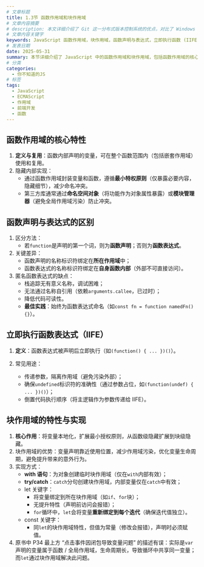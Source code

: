 ```yaml
---
# 文章标题
title: 1.3节 函数作用域和块作用域
# 文章内容摘要
# description: 本文详细介绍了 Git 这一分布式版本控制系统的优点，对比了 Windows 与 macOS/Linux 系统下的常用命令，讲解了 vim 操作模式及常用命令，还阐述了 Git 的基本配置、特定项目配置和命令缩写设置等内容。
# 文章内容关键字
keywords: JavaScript 函数作用域，块作用域，函数声明与表达式，立即执行函数 (IIFE), let/const, 作用域隔离
# 发表日期
date: 2025-05-31
summary: 本节详细介绍了 JavaScript 中的函数作用域和块作用域，包括函数作用域的核心特性、函数声明与表达式的区别、立即执行函数表达式（IIFE）的用途和块作用域的特性与实现。
# 分类
categories:
  - 你不知道的JS
# 标签
tags:
  - JavaScript
  - ECMAScript
  - 作用域
  - 前端开发
  - 函数
---
```


## 函数作用域的核心特性

1. **定义与复用**：函数内部声明的变量，可在整个函数范围内（包括嵌套作用域）使用和复用。
2. 隐藏内部实现：
   - 通过函数作用域封装变量和函数，遵循**最小特权原则**（仅暴露必要内容，隐藏细节），减少命名冲突。
   - 第三方库通常通过**命名空间对象**（将功能作为对象属性暴露）或**模块管理器**（避免全局作用域污染）防止冲突。

## 函数声明与表达式的区别

1. 区分方法：
   - 若`function`是声明的第一个词，则为**函数声明**；否则为**函数表达式**。
2. 关键差异：
   - 函数声明的名称标识符绑定在**所在作用域**中；
   - 函数表达式的名称标识符绑定在**自身函数内部**（外部不可直接访问）。
3. 匿名函数表达式的缺点：
   - 栈追踪无有意义名称，调试困难；
   - 无法通过名称自引用（依赖`arguments.callee`，已过时）；
   - 降低代码可读性。
   - **最佳实践**：始终为函数表达式命名（如`const fn = function namedFn() {}`）。

## 立即执行函数表达式（IIFE）

1. **定义**：函数表达式被声明后立即执行（如`(function() { ... })()`）。

2. 常见用途：

   - 传递参数，隔离作用域（避免污染外部）；
   - 确保`undefined`标识符的准确性（通过参数占位，如`(function(undef) { ... })()`）；
   - 倒置代码执行顺序（将主逻辑作为参数传递给 IIFE）。

## 块作用域的特性与实现

1. **核心作用**：将变量本地化，扩展最小授权原则，从函数级隐藏扩展到块级隐藏。
2. 块作用域的优势：变量声明靠近使用位置，减少作用域污染，优化变量生命周期，避免提升带来的意外行为。
3. 实现方式：
   - **with 语句**：为对象创建临时块作用域（仅在`with`内部有效）；
   - **try/catch**：`catch`分句创建块作用域，内部变量仅在`catch`中有效；
   - let 关键字：
     - 将变量绑定到所在块作用域（如`if`、`for`块）；
     - 无提升特性（声明前访问会报错）；
     - `for`循环中，`let`会将变量**重新绑定到每个迭代**（确保迭代值独立）。
   - const 关键字：
     - 同`let`的块作用域特性，但值为常量（修改会报错），声明时必须赋值。
4. 原书中 P34 最上方 “点击事件因闭包导致变量问题” 的描述有误：实际是`var`声明的变量属于函数 / 全局作用域，生命周期长，导致循环中共享同一变量；而`let`通过块作用域解决此问题。

